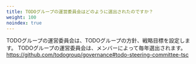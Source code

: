 ```yaml
---
title: TODOグループの運営委員会はどのように選出されたのですか？
weight: 100
noindex: true
---
```


TODOグループの運営委員会は、TODOグループの方針、戦略目標を設定します。 TODOグループの運営委員会は、メンバーによって毎年選出されます。
https://github.com/todogroup/governance#todo-steering-committee-tsc
